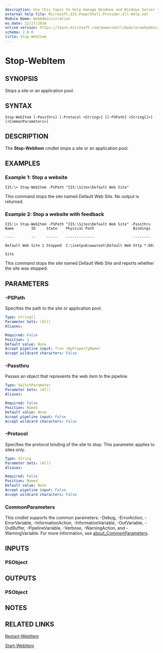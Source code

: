 ```yaml
---
description: Use this topic to help manage Windows and Windows Server technologies with Windows PowerShell.
external help file: Microsoft.IIS.PowerShell.Provider.dll-Help.xml
Module Name: WebAdministration
ms.date: 12/27/2016
online version: https://learn.microsoft.com/powershell/module/webadministration/stop-webitem?view=windowsserver2016-ps&wt.mc_id=ps-gethelp
schema: 2.0.0
title: Stop-WebItem
---
```


# Stop-WebItem

## SYNOPSIS
Stops a site or an application pool.

## SYNTAX

```
Stop-WebItem [-Passthru] [-Protocol <String>] [[-PSPath] <String[]>] [<CommonParameters>]
```

## DESCRIPTION
The **Stop-WebItem** cmdlet stops a site or an application pool.

## EXAMPLES

### Example 1: Stop a website
```
IIS:\> Stop-WebItem -PSPath "IIS:\Sites\Default Web Site"
```

This command stops the site named Default Web Site.
No output is returned.

### Example 2: Stop a website with feedback
```
IIS:\> Stop-WebItem -PSPath "IIS:\Sites\Default Web Site" -Passthru
Name        ID     State    Physical Path                  Bindings

----        --     -----    -------------                  --------

Default Web Site 1 Stopped  C:\inetpub\wwwroot\Default Web http *:80:

Site
```

This command stops the site named Default Web Site and reports whether the site was stopped.

## PARAMETERS

### -PSPath
Specifies the path to the site or application pool.

```yaml
Type: String[]
Parameter Sets: (All)
Aliases: 

Required: False
Position: 1
Default value: None
Accept pipeline input: True (ByPropertyName)
Accept wildcard characters: False
```

### -Passthru
Passes an object that represents the web item to the pipeline.

```yaml
Type: SwitchParameter
Parameter Sets: (All)
Aliases: 

Required: False
Position: Named
Default value: None
Accept pipeline input: False
Accept wildcard characters: False
```

### -Protocol
Specifies the protocol binding of the site to stop.
This parameter applies to sites only.

```yaml
Type: String
Parameter Sets: (All)
Aliases: 

Required: False
Position: Named
Default value: None
Accept pipeline input: False
Accept wildcard characters: False
```

### CommonParameters
This cmdlet supports the common parameters: -Debug, -ErrorAction, -ErrorVariable, -InformationAction, -InformationVariable, -OutVariable, -OutBuffer, -PipelineVariable, -Verbose, -WarningAction, and -WarningVariable. For more information, see [about_CommonParameters](https://go.microsoft.com/fwlink/?LinkID=113216).

## INPUTS

### PSObject

## OUTPUTS

### PSObject

## NOTES

## RELATED LINKS

[Restart-WebItem](./Restart-WebItem.md)

[Start-WebItem](./Start-WebItem.md)

